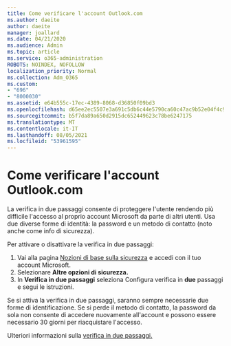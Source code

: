 ```yaml
---
title: Come verificare l'account Outlook.com
ms.author: daeite
author: daeite
manager: joallard
ms.date: 04/21/2020
ms.audience: Admin
ms.topic: article
ms.service: o365-administration
ROBOTS: NOINDEX, NOFOLLOW
localization_priority: Normal
ms.collection: Adm_O365
ms.custom:
- "696"
- "8000030"
ms.assetid: e64b555c-17ec-4389-8068-d36850f09bd3
ms.openlocfilehash: d65ee2ec5507e3a691c5db6c44e5790ca60c47ac9b52e04f4c9052bf9503402d
ms.sourcegitcommit: b5f7da89a650d2915dc652449623c78be6247175
ms.translationtype: MT
ms.contentlocale: it-IT
ms.lasthandoff: 08/05/2021
ms.locfileid: "53961595"
---
```

# <a name="how-to-verify-your-outlookcom-account"></a>Come verificare l'account Outlook.com

La verifica in due passaggi consente di proteggere l'utente rendendo più difficile l'accesso al proprio account Microsoft da parte di altri utenti. Usa due diverse forme di identità: la password e un metodo di contatto (noto anche come info di sicurezza).
  
Per attivare o disattivare la verifica in due passaggi:
  
1. Vai alla pagina [Nozioni di base sulla sicurezza](https://go.microsoft.com/fwlink/?linkid=842325) e accedi con il tuo account Microsoft.
2. Selezionare **Altre opzioni di sicurezza.**
3. In **Verifica in due passaggi** seleziona Configura verifica in **due** passaggi e segui le istruzioni.

Se si attiva la verifica in due passaggi, saranno sempre necessarie due forme di identificazione. Se si perde il metodo di contatto, la password da sola non consente di accedere nuovamente all'account e possono essere necessario 30 giorni per riacquistare l'accesso.
  
Ulteriori informazioni sulla [verifica in due passaggi.](https://go.microsoft.com/fwlink/?linkid=872270)
  